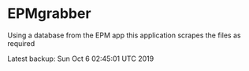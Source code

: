 # EPMgrabber
Using a database from the EPM app this application scrapes the files as required


Latest backup: Sun Oct 6 02:45:01 UTC 2019
